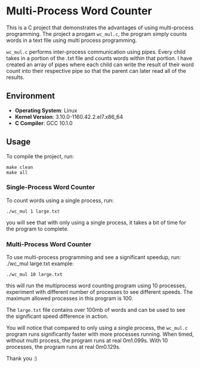 # Multi-Process Word Counter

This is a C project that demonstrates the advantages of using multi-process programming. The project a progam `wc_mul.c`, the program simply counts words in a text file using multi process programming.

`wc_mul.c` performs inter-process communication using pipes. Every child takes in a portion of the .txt file and counts words within that portion. I have created an array of pipes where each child can write the result of their word count into their respective pipe so that the parent can later read all of the results.

## Environment

- **Operating System**: Linux
- **Kernel Version**: 3.10.0-1160.42.2.el7.x86_64
- **C Compiler**: GCC 10.1.0

## Usage

To compile the project, run:

```shell
make clean
make all
```

### Single-Process Word Counter

To count words using a single process, run:

```shell
./wc_mul 1 large.txt
```

you will see that with only using a single process, it takes a bit of time for the program to complete.

### Multi-Process Word Counter

To use multi-process programming and see a significant speedup, run:
./wc_mul <num of processes> large.txt
example:

```shell
./wc_mul 10 large.txt
```

this will run the multiprocess word counting program using 10 processes, experiment with different number of processes to see different speeds. The maximum allowed processes in this program is 100.

The `large.txt` file contains over 100mb of words and can be used to see the significant speed difference in action.

You will notice that compared to only using a single process, the `wc_mul.c` program runs significantly faster with more processes running.
When timed, without multi process, the program runs at real 0m1.099s. With 10 processes, the program runs at real 0m0.129s.

Thank you :)
